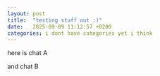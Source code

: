 ```yaml
---
layout: post
title:  "testing stuff out :)"
date:   2025-09-09 11:12:57 +0200
categories: i dont have categories yet i think
---
```


here is chat A

<sms-chat>
  <script type="application/json">
  [
    {"who":"them","text":"Hey!","time":"2025-09-08T09:12:00"},
    {"who":"me","text":"Yo 👋","time":"2025-09-08T09:13:00"},
    {"who":"them","text":"Colors working now?","time":"2025-09-08T12:45:00"},
    {"who":"me","text":"Yepetiyep!!!","time":"2025-09-08T12:45:00"},
    {"who":"me","text":"tysm","time":"2025-09-08T12:45:00"}
  ]
  </script>
</sms-chat>

and chat B

<sms-chat group-by-minutes="3">
  <script type="application/json">
  [
    {"who":"them","name":"Alex","text":"Hey team","time":"2025-09-08T09:12:00"},
    {"who":"them","name":"Alex","text":"Quick update","time":"2025-09-08T09:12:30"},
    {"who":"them","name":"Sam","text":"Following up","time":"2025-09-08T09:13:00"},
    {"who":"me","name":"Me","text":"Got it!","time":"2025-09-08T09:13:15"}
  ]
  </script>
</sms-chat>